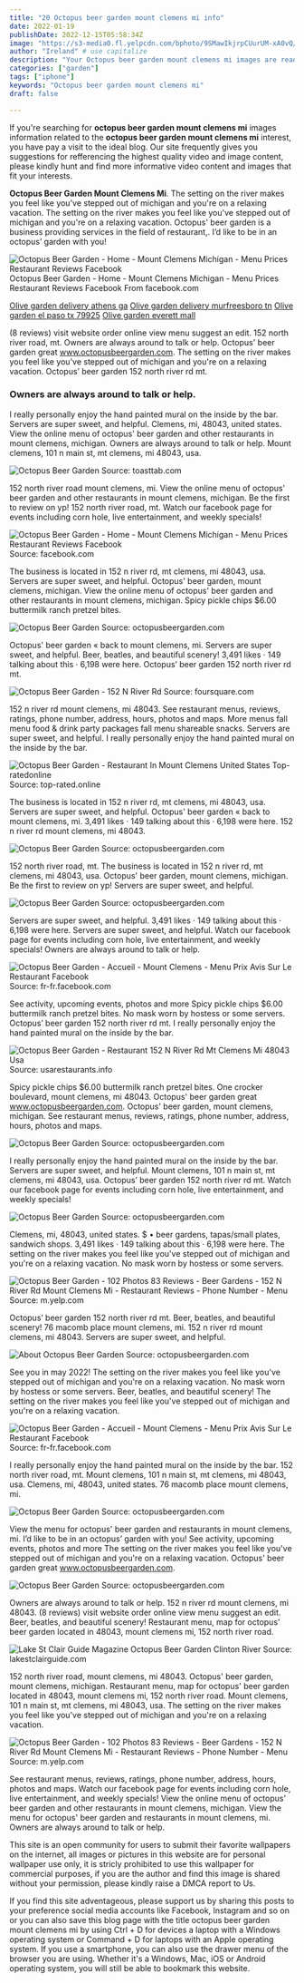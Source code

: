 ```yaml
---
title: "20 Octopus beer garden mount clemens mi info"
date: 2022-01-19
publishDate: 2022-12-15T05:58:34Z
image: "https://s3-media0.fl.yelpcdn.com/bphoto/9SMawIkjrpCUurUM-xA0vQ/258s.jpg"
author: "Ireland" # use capitalize
description: "Your Octopus beer garden mount clemens mi images are ready in this website. Octopus beer garden mount clemens mi are a topic that is being searched for and liked by netizens today. You can Get the Octopus beer garden mount clemens mi files here. Find and Download all free photos and vectors."
categories: ["garden"]
tags: ["iphone"]
keywords: "Octopus beer garden mount clemens mi"
draft: false

---
```


If you're searching for **octopus beer garden mount clemens mi** images information related to the **octopus beer garden mount clemens mi** interest, you have pay a visit to the ideal  blog.  Our site frequently  gives you  suggestions  for refferencing  the highest  quality video and image  content, please kindly hunt and find more informative video content and images  that fit your interests.

**Octopus Beer Garden Mount Clemens Mi**. The setting on the river makes you feel like you&#039;ve stepped out of michigan and you&#039;re on a relaxing vacation. The setting on the river makes you feel like you&#039;ve stepped out of michigan and you&#039;re on a relaxing vacation. Octopus&#039; beer garden is a business providing services in the field of restaurant,. I’d like to be in an octopus’ garden with you!

![Octopus Beer Garden - Home - Mount Clemens Michigan - Menu Prices Restaurant Reviews Facebook](https://lookaside.fbsbx.com/lookaside/crawler/media/?media_id=836318440362269 "Octopus Beer Garden - Home - Mount Clemens Michigan - Menu Prices Restaurant Reviews Facebook")
Octopus Beer Garden - Home - Mount Clemens Michigan - Menu Prices Restaurant Reviews Facebook From facebook.com

[Olive garden delivery athens ga](/olive-garden-delivery-athens-ga/)
[Olive garden delivery murfreesboro tn](/olive-garden-delivery-murfreesboro-tn/)
[Olive garden el paso tx 79925](/olive-garden-el-paso-tx-79925/)
[Olive garden everett mall](/olive-garden-everett-mall/)

(8 reviews) visit website order online view menu suggest an edit. 152 north river road, mt. Owners are always around to talk or help. Octopus&#039; beer garden great www.octopusbeergarden.com. The setting on the river makes you feel like you&#039;ve stepped out of michigan and you&#039;re on a relaxing vacation. Octopus’ beer garden 152 north river rd mt.

### Owners are always around to talk or help.

I really personally enjoy the hand painted mural on the inside by the bar. Servers are super sweet, and helpful. Clemens, mi, 48043, united states. View the online menu of octopus&#039; beer garden and other restaurants in mount clemens, michigan. Owners are always around to talk or help. Mount clemens, 101 n main st, mt clemens, mi 48043, usa.


![Octopus Beer Garden](https://toasttab.s3.amazonaws.com/restaurants/restaurant-27971000000000000/banner_1618948258.jpg "Octopus Beer Garden")
Source: toasttab.com

152 north river road mount clemens, mi. View the online menu of octopus&#039; beer garden and other restaurants in mount clemens, michigan. Be the first to review on yp! 152 north river road, mt. Watch our facebook page for events including corn hole, live entertainment, and weekly specials!

![Octopus Beer Garden - Home - Mount Clemens Michigan - Menu Prices Restaurant Reviews Facebook](https://lookaside.fbsbx.com/lookaside/crawler/media/?media_id=836318440362269 "Octopus Beer Garden - Home - Mount Clemens Michigan - Menu Prices Restaurant Reviews Facebook")
Source: facebook.com

The business is located in 152 n river rd, mt clemens, mi 48043, usa. Servers are super sweet, and helpful. Octopus&#039; beer garden, mount clemens, michigan. View the online menu of octopus&#039; beer garden and other restaurants in mount clemens, michigan. Spicy pickle chips $6.00 buttermilk ranch pretzel bites.

![Octopus Beer Garden](https://images.squarespace-cdn.com/content/v1/5cbf51019b7d154d49ec52b8/1563480565561-TZPZBRRN6W0QUQ781OO7/AR7I3531_1.jpg "Octopus Beer Garden")
Source: octopusbeergarden.com

Octopus&#039; beer garden « back to mount clemens, mi. Servers are super sweet, and helpful. Beer, beatles, and beautiful scenery! 3,491 likes · 149 talking about this · 6,198 were here. Octopus’ beer garden 152 north river rd mt.

![Octopus Beer Garden - 152 N River Rd](https://fastly.4sqi.net/img/general/600x600/2408814_4kG2KaK9OGTFv3HL_W0Vbw9LIWvuc_JVXp1BKHVn0Hw.jpg "Octopus Beer Garden - 152 N River Rd")
Source: foursquare.com

152 n river rd mount clemens, mi 48043. See restaurant menus, reviews, ratings, phone number, address, hours, photos and maps. More menus fall menu food &amp; drink party packages fall menu shareable snacks. Servers are super sweet, and helpful. I really personally enjoy the hand painted mural on the inside by the bar.

![Octopus Beer Garden - Restaurant In Mount Clemens United States Top-ratedonline](https://lh5.googleusercontent.com/p/AF1QipMrz2nQcoBND_5CxqyaQ2Ss2p_8_913JFMMdO1l=w500-h500-k-no "Octopus Beer Garden - Restaurant In Mount Clemens United States Top-ratedonline")
Source: top-rated.online

The business is located in 152 n river rd, mt clemens, mi 48043, usa. Servers are super sweet, and helpful. Octopus&#039; beer garden « back to mount clemens, mi. 3,491 likes · 149 talking about this · 6,198 were here. 152 n river rd mount clemens, mi 48043.

![Octopus Beer Garden](https://images.squarespace-cdn.com/content/v1/5cbf51019b7d154d49ec52b8/1563480567358-45ER240BMLDSLZ56AAX0/AR7I3340_1.jpg "Octopus Beer Garden")
Source: octopusbeergarden.com

152 north river road, mt. The business is located in 152 n river rd, mt clemens, mi 48043, usa. Octopus&#039; beer garden, mount clemens, michigan. Be the first to review on yp! Servers are super sweet, and helpful.

![Octopus Beer Garden](https://images.squarespace-cdn.com/content/v1/5cbf51019b7d154d49ec52b8/1563480574854-M0IMQI3O71UMNMQLGDG4/2B6A0037_1.jpg "Octopus Beer Garden")
Source: octopusbeergarden.com

Servers are super sweet, and helpful. 3,491 likes · 149 talking about this · 6,198 were here. Servers are super sweet, and helpful. Watch our facebook page for events including corn hole, live entertainment, and weekly specials! Owners are always around to talk or help.

![Octopus Beer Garden - Accueil - Mount Clemens - Menu Prix Avis Sur Le Restaurant Facebook](https://lookaside.fbsbx.com/lookaside/crawler/media/?media_id=811784009482379 "Octopus Beer Garden - Accueil - Mount Clemens - Menu Prix Avis Sur Le Restaurant Facebook")
Source: fr-fr.facebook.com

See activity, upcoming events, photos and more Spicy pickle chips $6.00 buttermilk ranch pretzel bites. No mask worn by hostess or some servers. Octopus’ beer garden 152 north river rd mt. I really personally enjoy the hand painted mural on the inside by the bar.

![Octopus Beer Garden - Restaurant 152 N River Rd Mt Clemens Mi 48043 Usa](https://cdn.usarestaurants.info/assets/uploads/e0d48ec0a3a19909ef617a5b9cda83eb_-united-states-michigan-macomb-county-mount-clemens-octopus-beer-garden-586-493-9551htm.jpg "Octopus Beer Garden - Restaurant 152 N River Rd Mt Clemens Mi 48043 Usa")
Source: usarestaurants.info

Spicy pickle chips $6.00 buttermilk ranch pretzel bites. One crocker boulevard, mount clemens, mi 48043. Octopus&#039; beer garden great www.octopusbeergarden.com. Octopus&#039; beer garden, mount clemens, michigan. See restaurant menus, reviews, ratings, phone number, address, hours, photos and maps.

![Octopus Beer Garden](https://images.squarespace-cdn.com/content/v1/5cbf51019b7d154d49ec52b8/1563480573758-681V66CUECI8LIM8BXDW/2B6A0158_1.jpg?format=1000w "Octopus Beer Garden")
Source: octopusbeergarden.com

I really personally enjoy the hand painted mural on the inside by the bar. Servers are super sweet, and helpful. Mount clemens, 101 n main st, mt clemens, mi 48043, usa. Octopus’ beer garden 152 north river rd mt. Watch our facebook page for events including corn hole, live entertainment, and weekly specials!

![Octopus Beer Garden](https://images.squarespace-cdn.com/content/v1/5cbf51019b7d154d49ec52b8/1563480569945-A2ST15793SZR3Q278H6Z/2B6A0191_1.jpg "Octopus Beer Garden")
Source: octopusbeergarden.com

Clemens, mi, 48043, united states. $ • beer gardens, tapas/small plates, sandwich shops. 3,491 likes · 149 talking about this · 6,198 were here. The setting on the river makes you feel like you&#039;ve stepped out of michigan and you&#039;re on a relaxing vacation. No mask worn by hostess or some servers.

![Octopus Beer Garden - 102 Photos 83 Reviews - Beer Gardens - 152 N River Rd Mount Clemens Mi - Restaurant Reviews - Phone Number - Menu](https://s3-media0.fl.yelpcdn.com/bphoto/i_rbwMSL41H2V-4WonG1kQ/348s.jpg "Octopus Beer Garden - 102 Photos 83 Reviews - Beer Gardens - 152 N River Rd Mount Clemens Mi - Restaurant Reviews - Phone Number - Menu")
Source: m.yelp.com

Octopus’ beer garden 152 north river rd mt. Beer, beatles, and beautiful scenery! 76 macomb place mount clemens, mi. 152 n river rd mount clemens, mi 48043. Servers are super sweet, and helpful.

![About Octopus Beer Garden](https://images.squarespace-cdn.com/content/v1/5cbf51019b7d154d49ec52b8/1567814812575-K5YNXN3ZHIQC33HY5T0I/AR7I3553.jpg?format=1000w "About Octopus Beer Garden")
Source: octopusbeergarden.com

See you in may 2022! The setting on the river makes you feel like you&#039;ve stepped out of michigan and you&#039;re on a relaxing vacation. No mask worn by hostess or some servers. Beer, beatles, and beautiful scenery! The setting on the river makes you feel like you&#039;ve stepped out of michigan and you&#039;re on a relaxing vacation.

![Octopus Beer Garden - Accueil - Mount Clemens - Menu Prix Avis Sur Le Restaurant Facebook](https://lookaside.fbsbx.com/lookaside/crawler/media/?media_id=811783196149127 "Octopus Beer Garden - Accueil - Mount Clemens - Menu Prix Avis Sur Le Restaurant Facebook")
Source: fr-fr.facebook.com

I really personally enjoy the hand painted mural on the inside by the bar. 152 north river road, mt. Mount clemens, 101 n main st, mt clemens, mi 48043, usa. Clemens, mi, 48043, united states. 76 macomb place mount clemens, mi.

![Octopus Beer Garden](https://images.squarespace-cdn.com/content/v1/5cbf51019b7d154d49ec52b8/1563480564241-I0WRVTWS3UHWOZEIADTG/AR7I3618_1.jpg?format=1000w "Octopus Beer Garden")
Source: octopusbeergarden.com

View the menu for octopus&#039; beer garden and restaurants in mount clemens, mi. I’d like to be in an octopus’ garden with you! See activity, upcoming events, photos and more The setting on the river makes you feel like you&#039;ve stepped out of michigan and you&#039;re on a relaxing vacation. Octopus&#039; beer garden great www.octopusbeergarden.com.

![Octopus Beer Garden](https://static1.squarespace.com/static/5cbf51019b7d154d49ec52b8/t/5cf5657ef3f7c80001425c46/1559586177197/octosharing.jpg?format=1500w "Octopus Beer Garden")
Source: octopusbeergarden.com

Owners are always around to talk or help. 152 n river rd mount clemens, mi 48043. (8 reviews) visit website order online view menu suggest an edit. Beer, beatles, and beautiful scenery! Restaurant menu, map for octopus&#039; beer garden located in 48043, mount clemens mi, 152 north river road.

![Lake St Clair Guide Magazine Octopus Beer Garden Clinton River](https://p4udo15wzj41k1qx323brgoj-wpengine.netdna-ssl.com/wp-content/uploads/2019/11/web-2020-web-octopus-beer-garden-mt-clemens.jpg "Lake St Clair Guide Magazine Octopus Beer Garden Clinton River")
Source: lakestclairguide.com

152 north river road, mount clemens, mi 48043. Octopus&#039; beer garden, mount clemens, michigan. Restaurant menu, map for octopus&#039; beer garden located in 48043, mount clemens mi, 152 north river road. Mount clemens, 101 n main st, mt clemens, mi 48043, usa. The setting on the river makes you feel like you&#039;ve stepped out of michigan and you&#039;re on a relaxing vacation.

![Octopus Beer Garden - 102 Photos 83 Reviews - Beer Gardens - 152 N River Rd Mount Clemens Mi - Restaurant Reviews - Phone Number - Menu](https://s3-media0.fl.yelpcdn.com/bphoto/9SMawIkjrpCUurUM-xA0vQ/258s.jpg "Octopus Beer Garden - 102 Photos 83 Reviews - Beer Gardens - 152 N River Rd Mount Clemens Mi - Restaurant Reviews - Phone Number - Menu")
Source: m.yelp.com

See restaurant menus, reviews, ratings, phone number, address, hours, photos and maps. Watch our facebook page for events including corn hole, live entertainment, and weekly specials! View the online menu of octopus&#039; beer garden and other restaurants in mount clemens, michigan. View the menu for octopus&#039; beer garden and restaurants in mount clemens, mi. Owners are always around to talk or help.

This site is an open community for users to submit their favorite wallpapers on the internet, all images or pictures in this website are for personal wallpaper use only, it is stricly prohibited to use this wallpaper for commercial purposes, if you are the author and find this image is shared without your permission, please kindly raise a DMCA report to Us.

If you find this site adventageous, please support us by sharing this posts to your preference social media accounts like Facebook, Instagram and so on or you can also save this blog page with the title octopus beer garden mount clemens mi by using Ctrl + D for devices a laptop with a Windows operating system or Command + D for laptops with an Apple operating system. If you use a smartphone, you can also use the drawer menu of the browser you are using. Whether it's a Windows, Mac, iOS or Android operating system, you will still be able to bookmark this website.
